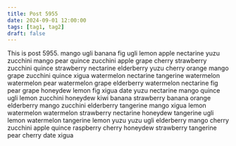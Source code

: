 ```yaml
---
title: Post 5955
date: 2024-09-01 12:00:00
tags: [tag1, tag2]
draft: false
---
```

This is post 5955.
mango
ugli
banana
fig
ugli
lemon
apple
nectarine
yuzu
zucchini
mango
pear
quince
zucchini
apple
grape
cherry
strawberry
zucchini
quince
strawberry
nectarine
elderberry
yuzu
cherry
orange
mango
grape
zucchini
quince
xigua
watermelon
nectarine
tangerine
watermelon
watermelon
pear
watermelon
grape
elderberry
watermelon
nectarine
fig
pear
grape
honeydew
lemon
fig
xigua
date
yuzu
nectarine
mango
quince
ugli
lemon
zucchini
honeydew
kiwi
banana
strawberry
banana
orange
elderberry
mango
zucchini
elderberry
tangerine
mango
xigua
lemon
watermelon
watermelon
strawberry
nectarine
honeydew
tangerine
ugli
lemon
watermelon
tangerine
lemon
yuzu
yuzu
ugli
elderberry
mango
cherry
zucchini
apple
quince
raspberry
cherry
honeydew
strawberry
tangerine
pear
cherry
date
xigua
